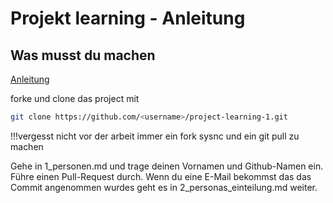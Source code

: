 # Projekt learning - Anleitung
## Was musst du machen
[Anleitung](https://github.com/fchristian1/project-learning-1/blob/master/anleitung_pull_request.md)

forke und clone das project mit

```bash
git clone https://github.com/<username>/project-learning-1.git
```
!!!vergesst nicht vor der arbeit immer ein fork sysnc und ein git pull zu machen

Gehe in 1_personen.md und trage deinen Vornamen und Github-Namen ein.
Führe einen Pull-Request durch. Wenn du eine E-Mail bekommst das das 
Commit angenommen wurdes geht es in 2_personas_einteilung.md weiter.
